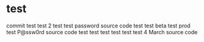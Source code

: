 # test
commit test
test 2
test
test
password source code
test 
test beta
test prod
test
P@ssw0rd
source code
test test
test test test
test 4 March
source code
